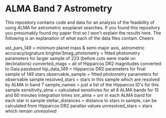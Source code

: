 # ALMA Band 7 Astrometry

This repository contains code and data for an analysis of the feasbility of using ALMA for astrometric exoplanet searches. If you found this repository you presumably found my paper first so I won't explain the results here. The following is an explanation of what each of the data files contain. Cheers

ast_pars_149 = minimum planet mass & semi-major axis, astrometric accuracy/signature
brighter3mag_photometry = fitted photometry parameters for larger sample of 223 (before cuts were made on declinations)
converted_mags = all of Hipparcos DR2 magnitudes converted to Gaia passband
hip_data_149 = Hipparcos DR2 parameters for final sample of 149 stars
observable_sample = fitted photometry parameters for observable sample 
resolved_stars = stars in this sample which are resolved by ALMA in band 7
sample_names = just a list of the Hipparcos ID's for this sample
sensitivity_alma = calculated sensitivies for all 8 ALMA bands for 15 and 60 minutes integration times
snr_alma = snr in each ALMA band for each star in sample 
stellar_distances = distance to stars in sample, can be calculated from Hipparcos DR2 parallax values 
unresolved_stars = stars which remain unresolved
